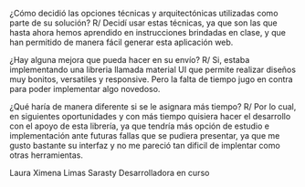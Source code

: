 ¿Cómo decidió las opciones técnicas y arquitectónicas utilizadas como parte de su
solución?
R/ Decidí usar estas técnicas, ya que son las que hasta ahora hemos aprendido en
instrucciones brindadas en clase, y que han permitido de manera fácil generar 
esta aplicación web. 

¿Hay alguna mejora que pueda hacer en su envío?
R/ Si, estaba implementando una libreria llamada material UI que permite realizar 
diseños muy bonitos, versatiles y responsive. Pero la falta de tiempo jugo en 
contra para poder implementar algo novedoso. 

¿Qué haría de manera diferente si se le asignara más tiempo?
R/ Por lo cual, en siguientes oportunidades y con más tiempo quisiera hacer el 
desarrollo con el apoyo de esta librería, ya que tendría más opción de estudio 
e implementación ante futuras fallas que se pudiera presentar, ya que me gusto
bastante su interfaz y no me pareció tan dificil de implentar como otras 
herramientas. 


Laura Ximena Limas Sarasty 
Desarrolladora en curso